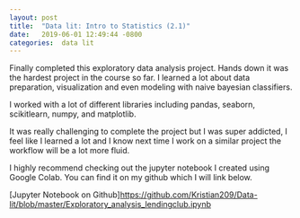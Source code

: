 ```yaml
---
layout: post
title:  "Data lit: Intro to Statistics (2.1)"
date:   2019-06-01 12:49:44 -0800
categories:  data lit
---
```

Finally completed this exploratory data analysis project. Hands down it was the hardest project
in the course so far. I learned a lot about data preparation, visualization and
even modeling with naive bayesian classifiers.

I worked with a lot of different libraries including pandas, seaborn, scikitlearn, numpy,
and matplotlib.

It was really challenging to complete the project but I was super addicted, I feel like
I learned a lot and I know next time I work on a similar project the workflow will be a
lot more fluid.

I highly recommend checking out the jupyter notebook I created using Google Colab.
You can find it on my github which I will link below.

[Jupyter Notebook on Github]https://github.com/Kristian209/Data-lit/blob/master/Exploratory_analysis_lendingclub.ipynb 
